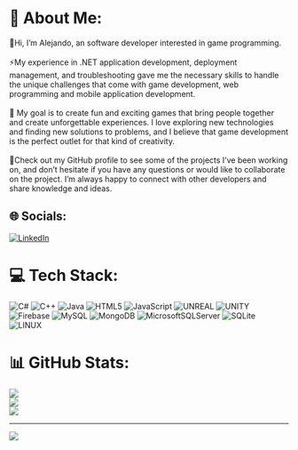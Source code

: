 # 💫 About Me:
🔭Hi, I’m Alejando, an software developer interested in game programming.<br><br>⚡My experience in .NET application development, deployment management, and troubleshooting gave me the necessary skills to handle the unique challenges that come with game development, web programming and mobile application development.<br><br>🌱 My goal is to create fun and exciting games that bring people together and create unforgettable experiences. I love exploring new technologies and finding new solutions to problems, and I believe that game development is the perfect outlet for that kind of creativity.<br><br>🤝Check out my GitHub profile to see some of the projects I’ve been working on, and don’t hesitate if you have any questions or would like to collaborate on the project. I’m always happy to connect with other developers and share knowledge and ideas.


## 🌐 Socials:
[![LinkedIn](https://img.shields.io/badge/LinkedIn-%230077B5.svg?logo=linkedin&logoColor=white)](https://linkedin.com/in/https://www.linkedin.com/in/alejandro-sánchez-torres/) 

# 💻 Tech Stack:
![C#](https://img.shields.io/badge/c%23-%23239120.svg?style=for-the-badge&logo=c-sharp&logoColor=white) ![C++](https://img.shields.io/badge/c++-%2300599C.svg?style=for-the-badge&logo=c%2B%2B&logoColor=white) ![Java](https://img.shields.io/badge/java-%23ED8B00.svg?style=for-the-badge&logo=java&logoColor=white) ![HTML5](https://img.shields.io/badge/html5-%23E34F26.svg?style=for-the-badge&logo=html5&logoColor=white) ![JavaScript](https://img.shields.io/badge/javascript-%23323330.svg?style=for-the-badge&logo=javascript&logoColor=%23F7DF1E) ![UNREAL](https://img.shields.io/badge/unreal-%2320232a.svg?style=for-the-badge&logo=unreal-engine&logoColor=white) ![UNITY](https://img.shields.io/badge/Unity-%2320232a.svg?style=for-the-badge&logo=unity&logoColor=white) ![Firebase](https://img.shields.io/badge/firebase-%23039BE5.svg?style=for-the-badge&logo=firebase) ![MySQL](https://img.shields.io/badge/mysql-%2300f.svg?style=for-the-badge&logo=mysql&logoColor=white) ![MongoDB](https://img.shields.io/badge/MongoDB-%234ea94b.svg?style=for-the-badge&logo=mongodb&logoColor=white) ![MicrosoftSQLServer](https://img.shields.io/badge/Microsoft%20SQL%20Sever-CC2927?style=for-the-badge&logo=microsoft%20sql%20server&logoColor=white) ![SQLite](https://img.shields.io/badge/sqlite-%2307405e.svg?style=for-the-badge&logo=sqlite&logoColor=white) ![LINUX](https://img.shields.io/badge/Linux-FCC624?style=for-the-badge&logo=linux&logoColor=black)
# 📊 GitHub Stats:
![](https://github-readme-stats.vercel.app/api?username=Salexmineralex&theme=great-gatsby&hide_border=false&include_all_commits=true&count_private=true)<br/>
![](https://github-readme-streak-stats.herokuapp.com/?user=Salexmineralex&theme=great-gatsby&hide_border=false)<br/>
![](https://github-readme-stats.vercel.app/api/top-langs/?username=Salexmineralex&theme=great-gatsby&hide_border=false&include_all_commits=true&count_private=true&layout=compact)

---
[![](https://visitcount.itsvg.in/api?id=Salexmineralex&icon=0&color=7)](https://visitcount.itsvg.in)

<!-- Proudly created with GPRM ( https://gprm.itsvg.in ) -->
